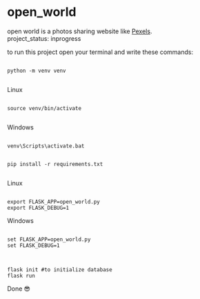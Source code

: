 # open_world
open world is a photos sharing website like [Pexels](https://www.pexels.com).<br />
project_status: inprogress

to run this project open your terminal and write these commands:
```

python -m venv venv


```

Linux
```

source venv/bin/activate


```

Windows
```

venv\Scripts\activate.bat

```
```

pip install -r requirements.txt


```

Linux
```

export FLASK_APP=open_world.py
export FLASK_DEBUG=1

```

Windows
```

set FLASK_APP=open_world.py
set FLASK_DEBUG=1 


```

```

flask init #to initialize database
flask run

```

Done 😎

